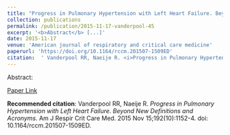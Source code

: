 ```yaml
--- 
title: "Progress in Pulmonary Hypertension with Left Heart Failure. Beyond New Definitions and Acronyms." 
collection: publications 
permalink: /publication/2015-11-17-vanderpool-45 
excerpt: '<b>Abstract</b> [...]' 
date: 2015-11-17 
venue: 'American journal of respiratory and critical care medicine' 
paperurl: 'https://doi.org/10.1164/rccm.201507-1509ED' 
citation:  ' Vanderpool RR, Naeije R. <i>Progress in Pulmonary Hypertension with Left Heart Failure. Beyond New Definitions and Acronyms.</i> Am J Respir Crit Care Med. 2015 Nov 15;192(10):1152-4. doi: 10.1164/rccm.201507-1509ED.' 
--- 
```

Abstract:    
 
[Paper Link](https://doi.org/10.1164/rccm.201507-1509ED) 
 
<b>Recommended citation</b>:  Vanderpool RR, Naeije R. <i>Progress in Pulmonary Hypertension with Left Heart Failure. Beyond New Definitions and Acronyms.</i> Am J Respir Crit Care Med. 2015 Nov 15;192(10):1152-4. doi: 10.1164/rccm.201507-1509ED. 
